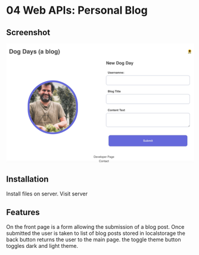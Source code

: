 # 04 Web APIs: Personal Blog

## Screenshot

![Deployment Image.](./Assets/images/Screen%20Shot%202024-03-14%20at%208.07.28%20pm.png)


## Installation
Install files on server.
Visit server


## Features

On the front page is a form allowing the submission of a blog post.
Once submitted the user is taken to list of blog posts stored in localstorage
the back button returns the user to the main page.
the toggle theme button toggles dark and light theme.

